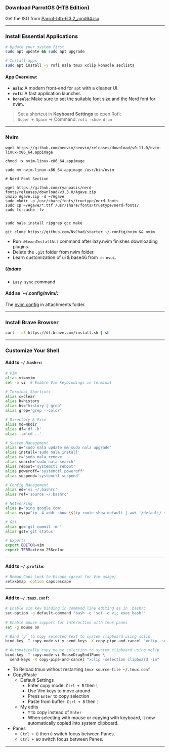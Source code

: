 ### Download ParrotOS (HTB Edition)

Get the ISO from [Parrot-htb-6.3.2_amd64.iso](https://deb.parrot.sh/parrot/iso/6.3.2/Parrot-htb-6.3.2_amd64.iso)

---

### Install Essential Applications

```bash
# Update your system first
sudo apt update && sudo apt upgrade

# Install apps
sudo apt install -y rofi nala tmux xclip konsole seclists
```

#### App Overview:

- **`nala`**: A modern front-end for `apt` with a cleaner UI.
- **`rofi`**: A fast application launcher.
- **`konsole`**: Make sure to set the suitable font size and the Nerd font for nvim.
    

> Set a shortcut in **Keyboard Settings** to open Rofi:  
> `Super + Space` → Command: `rofi -show drun`

---

### Nvim

```
wget https://github.com/neovim/neovim/releases/download/v0.11.0/nvim-linux-x86_64.appimage

chmod +x nvim-linux-x86_64.appimage

sudo mv nvim-linux-x86_64.appimage /usr/bin/nvim

# Nerd Font Section

wget https://github.com/ryanoasis/nerd-fonts/releases/download/v3.3.0/Agave.zip
unzip Agave.zip -d ~/Agave
sudo mkdir -p /usr/share/fonts/truetype/nerd-fonts
sudo cp ~/Agave/*.ttf /usr/share/fonts/truetype/nerd-fonts/
sudo fc-cache -fv


sudo nala install ripgrep gcc make

git clone https://github.com/NvChad/starter ~/.config/nvim && nvim
```

- Run `:MasonInstallAll` command after lazy.nvim finishes downloading plugins.
- Delete the `.git` folder from nvim folder.
- Learn customization of ui & base46 from `:h nvui`.
##### Update

- `Lazy sync` command

#### Add as `~/.config/nvim/:

The [nvim config](attachments/nvim%20config.zip) in attachments folder.

---
### Install Brave Browser

```bash
curl -fsS https://dl.brave.com/install.sh | sh
```

---

### Customize Your Shell

#### Add to `~/.bashrc`:

```bash
# Vim
alias vi=nvim
set -o vi  # Enable Vim keybindings in terminal

# Terminal Shortcuts
alias c=clear
alias h=history
alias hs="history | grep"
alias grep='grep --color'

# Directory & File
alias md=mkdir
alias df='df -h'
alias ..='cd ..'

# System Management
alias u='sudo nala update && sudo nala upgrade'
alias install='sudo nala install'
alias r='sudo nala remove'
alias search='sudo nala search'
alias reboot='systemctl reboot'
alias poweroff='systemctl poweroff'
alias suspend='systemctl suspend'

# Config Management
alias ed='vi ~/.bashrc'
alias ref='source ~/.bashrc'

# Networking
alias p='ping google.com'
alias myip="ip -4 addr show \$(ip route show default | awk '/default/ {print \$5}') | grep -oP '(?<=inet\\s)\\d+(\\.\\d+){3}'"

# Git
alias gc='git commit -m '
alias gst='git status'

# Exports
export EDITOR=vim
export TERM=xterm-256color
```

---

#### Add to `~/.profile`:

```bash
# Remap Caps Lock to Escape (great for Vim usage)
setxkbmap -option caps:escape
```

---
#### Add to `~/.tmux.conf`:

```bash
# Enable vim key binding in command line editing as in .bashrc
set-option -g default-command "bash -c 'set -o vi; exec bash'"  
  
# Enable mouse support for interaction with tmux panes
set -g mouse on

# Bind 'y' to copy selected text to system clipboard using xclip
bind-key -T copy-mode-vi y send-keys -X copy-pipe-and-cancel "xclip -selection clipboard -in"

# Automatically copy mouse selection to system clipboard using xclip
bind-key -T copy-mode-vi MouseDragEnd1Pane \
  send-keys -X copy-pipe-and-cancel "xclip -selection clipboard -in"

```

- To Reload tmux without restarting `tmux source-file ~/.tmux.conf`
- Copy/Paste
	- Default Settings
		- Enter copy mode: `Ctrl + B` then `[`
		- Use Vim keys to move around
		- Press `Enter` to copy selection
		- Paste from buffer: `Ctrl + B` then `]`
	- My edits
		- `Y` to copy instead of `Enter`
		- When selecting with mouse or copying with keyboard, it now automatically copied into system clipboard.
- Panes
	- `Ctrl + B` then `O` switch focus between Panes.
	- `Ctrl + BO` switch focus between Panes.

---
